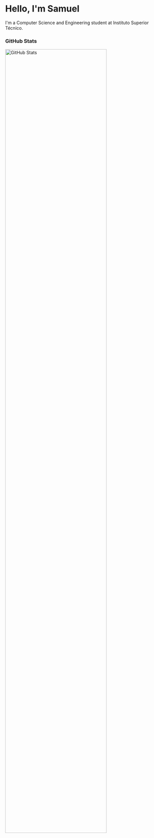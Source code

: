 <h1> Hello, I'm Samuel </h1>

I'm a Computer Science and Engineering student at Instituto Superior Técnico.

<div align="left">
  <h3> GitHub Stats </h3>
  <img src="https://github-readme-stats.vercel.app/api?username=Samuel-k276&show_icons=false&theme=transparent" alt="GitHub Stats" width="80%" />
</div>
